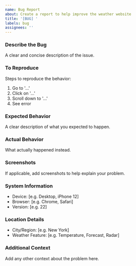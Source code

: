 ```yaml
---
name: Bug Report
about: Create a report to help improve the weather website
title: '[BUG] '
labels: bug
assignees: ''
---
```


### Describe the Bug
A clear and concise description of the issue.

### To Reproduce
Steps to reproduce the behavior:
1. Go to '...'
2. Click on '...'
3. Scroll down to '...'
4. See error

### Expected Behavior
A clear description of what you expected to happen.

### Actual Behavior
What actually happened instead.

### Screenshots
If applicable, add screenshots to help explain your problem.

### System Information
- Device: [e.g. Desktop, iPhone 12]
- Browser: [e.g. Chrome, Safari]
- Version: [e.g. 22]

### Location Details
- City/Region: [e.g. New York]
- Weather Feature: [e.g. Temperature, Forecast, Radar]

### Additional Context
Add any other context about the problem here.
